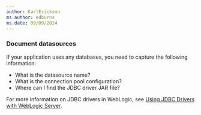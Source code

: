 ```yaml
---
author: KarlErickson
ms.author: edburns
ms.date: 09/09/2024
---
```


### Document datasources

If your application uses any databases, you need to capture the following information:

* What is the datasource name?
* What is the connection pool configuration?
* Where can I find the JDBC driver JAR file?

For more information on JDBC drivers in WebLogic, see [Using JDBC Drivers with WebLogic Server](https://docs.oracle.com/middleware/standalone/weblogic-server/14.1.1.0/jdbca/third_party_drivers.html).
